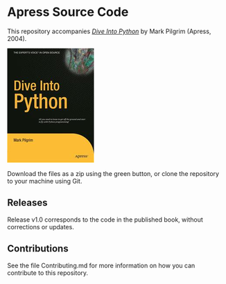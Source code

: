 # Apress Source Code

This repository accompanies [*Dive Into Python*](http://www.apress.com/9781590593561) by Mark Pilgrim (Apress, 2004).

![Cover image](9781590593561.jpg)

Download the files as a zip using the green button, or clone the repository to your machine using Git.

## Releases

Release v1.0 corresponds to the code in the published book, without corrections or updates.

## Contributions

See the file Contributing.md for more information on how you can contribute to this repository.
